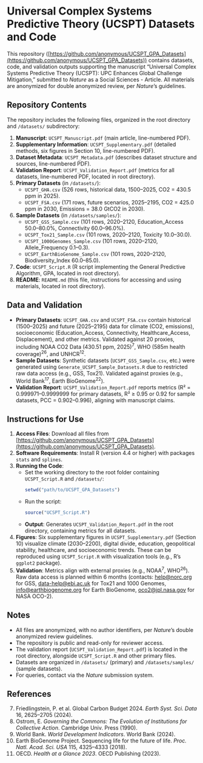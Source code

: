 # Universal Complex Systems Predictive Theory (UCSPT) Datasets and Code

This repository ([https://github.com/anonymous/UCSPT_GPA_Datasets](https://github.com/anonymous/UCSPT_GPA_Datasets)) contains datasets, code, and validation outputs supporting the manuscript “Universal Complex Systems Predictive Theory (UCSPT): UPC Enhances Global Challenge Mitigation,” submitted to *Nature* as a Social Sciences - Article. All materials are anonymized for double anonymized review, per *Nature*’s guidelines.

## Repository Contents

The repository includes the following files, organized in the root directory and `/datasets/` subdirectory:

1. **Manuscript**: `UCSPT_Manuscript.pdf` (main article, line-numbered PDF).
2. **Supplementary Information**: `UCSPT_Supplementary.pdf` (detailed methods, six figures in Section 10, line-numbered PDF).
3. **Dataset Metadata**: `UCSPT_Metadata.pdf` (describes dataset structure and sources, line-numbered PDF).
4. **Validation Report**: `UCSPT_Validation_Report.pdf` (metrics for all datasets, line-numbered PDF, located in root directory).
5. **Primary Datasets** (in `/datasets/`):
   - `UCSPT_GHA.csv` (526 rows, historical data, 1500–2025, CO2 = 430.5 ppm in 2025).
   - `UCSPT_FSA.csv` (171 rows, future scenarios, 2025–2195, CO2 = 425.0 ppm in 2030, Emissions = 38.0 GtCO2 in 2030).
6. **Sample Datasets** (in `/datasets/samples/`):
   - `UCSPT_GSS_Sample.csv` (101 rows, 2020–2120, Education_Access 50.0–80.0%, Connectivity 60.0–96.0%).
   - `UCSPT_Tox21_Sample.csv` (101 rows, 2020–2120, Toxicity 10.0–30.0).
   - `UCSPT_1000Genomes_Sample.csv` (101 rows, 2020–2120, Allele_Frequency 0.1–0.3).
   - `UCSPT_EarthBioGenome_Sample.csv` (101 rows, 2020–2120, Biodiversity_Index 60.0–85.0).
7. **Code**: `UCSPT_Script.R` (R script implementing the General Predictive Algorithm, GPA, located in root directory).
8. **README**: `README.md` (this file, instructions for accessing and using materials, located in root directory).

## Data and Validation

- **Primary Datasets**: `UCSPT_GHA.csv` and `UCSPT_FSA.csv` contain historical (1500–2025) and future (2025–2195) data for climate (CO2, emissions), socioeconomic (Education_Access, Connectivity, Healthcare_Access, Displacement), and other metrics. Validated against 20 proxies, including NOAA CO2 Data (430.51 ppm, 2025)<sup>7</sup>, WHO (585m health coverage)<sup>26</sup>, and UNHCR<sup>12</sup>.
- **Sample Datasets**: Synthetic datasets (`UCSPT_GSS_Sample.csv`, etc.) were generated using `Generate_UCSPT_Sample_Datasets.R` due to restricted raw data access (e.g., GSS, Tox21). Validated against proxies (e.g., World Bank<sup>17</sup>, Earth BioGenome<sup>22</sup>).
- **Validation Report**: `UCSPT_Validation_Report.pdf` reports metrics (R² = 0.999971–0.9999999 for primary datasets, R² ≥ 0.95 or 0.92 for sample datasets, PCC = 0.902–0.996), aligning with manuscript claims.

## Instructions for Use

1. **Access Files**: Download all files from [https://github.com/anonymous/UCSPT_GPA_Datasets](https://github.com/anonymous/UCSPT_GPA_Datasets).
2. **Software Requirements**: Install R (version 4.4 or higher) with packages `stats` and `splines`.
3. **Running the Code**:
   - Set the working directory to the root folder containing `UCSPT_Script.R` and `/datasets/`:
     ```R
     setwd("path/to/UCSPT_GPA_Datasets")
     ```
   - Run the script:
     ```R
     source("UCSPT_Script.R")
     ```
   - **Output**: Generates `UCSPT_Validation_Report.pdf` in the root directory, containing metrics for all datasets.
4. **Figures**: Six supplementary figures in `UCSPT_Supplementary.pdf` (Section 10) visualize climate (2030–2200), digital divide, education, geopolitical stability, healthcare, and socioeconomic trends. These can be reproduced using `UCSPT_Script.R` with visualization tools (e.g., R’s `ggplot2` package).
5. **Validation**: Metrics align with external proxies (e.g., NOAA<sup>7</sup>, WHO<sup>26</sup>). Raw data access is planned within 6 months (contacts: help@norc.org for GSS, data-help@ebi.ac.uk for Tox21 and 1000 Genomes, info@earthbiogenome.org for Earth BioGenome, oco2@jpl.nasa.gov for NASA OCO-2).

## Notes

- All files are anonymized, with no author identifiers, per *Nature*’s double anonymized review guidelines.
- The repository is public and read-only for reviewer access.
- The validation report (`UCSPT_Validation_Report.pdf`) is located in the root directory, alongside `UCSPT_Script.R` and other primary files.
- Datasets are organized in `/datasets/` (primary) and `/datasets/samples/` (sample datasets).
- For queries, contact via the *Nature* submission system.

## References

7. Friedlingstein, P. et al. Global Carbon Budget 2024. *Earth Syst. Sci. Data* 16, 2625–2705 (2024).  
12. Ostrom, E. *Governing the Commons: The Evolution of Institutions for Collective Action*. Cambridge Univ. Press (1990).  
17. World Bank. *World Development Indicators*. World Bank (2024).  
22. Earth BioGenome Project. Sequencing life for the future of life. *Proc. Natl. Acad. Sci. USA* 115, 4325–4333 (2018).  
26. OECD. *Health at a Glance 2023*. OECD Publishing (2023).
